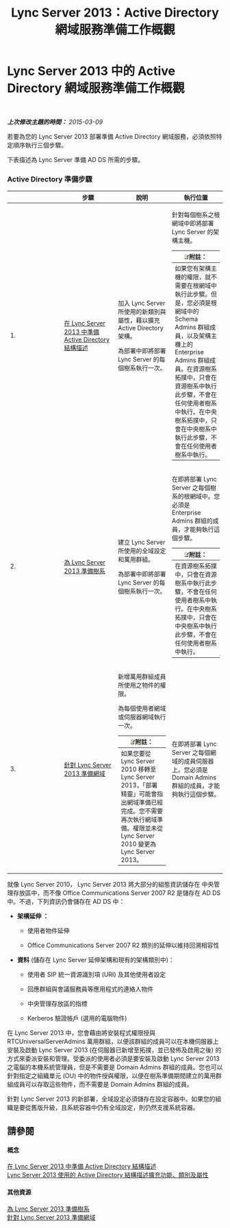 ﻿---
title: Lync Server 2013：Active Directory 網域服務準備工作概觀
TOCTitle: Active Directory 網域服務準備工作概觀
ms:assetid: cdd2a652-6a0d-4728-9950-3fcaa7a80066
ms:mtpsurl: https://technet.microsoft.com/zh-tw/library/Gg398869(v=OCS.15)
ms:contentKeyID: 49292349
ms.date: 08/24/2015
mtps_version: v=OCS.15
ms.translationtype: HT
---

# Lync Server 2013 中的 Active Directory 網域服務準備工作概觀

 

_**上次修改主題的時間：** 2015-03-09_

若要為您的 Lync Server 2013 部署準備 Active Directory 網域服務，必須依照特定順序執行三個步驟。

下表描述為 Lync Server 準備 AD DS 所需的步驟。

### Active Directory 準備步驟

<table>
<colgroup>
<col style="width: 25%" />
<col style="width: 25%" />
<col style="width: 25%" />
<col style="width: 25%" />
</colgroup>
<thead>
<tr class="header">
<th></th>
<th>步驟</th>
<th>說明</th>
<th>執行位置</th>
</tr>
</thead>
<tbody>
<tr class="odd">
<td><p>1.</p></td>
<td><p><a href="lync-server-2013-preparing-the-active-directory-schema.md">在 Lync Server 2013 中準備 Active Directory 結構描述</a></p></td>
<td><p>加入 Lync Server 所使用的新類別與屬性，藉以擴充 Active Directory 架構。</p>
<p>為部署中即將部署 Lync Server 的每個樹系執行一次。</p></td>
<td><p>針對每個樹系之根網域中即將部署 Lync Server 的架構主機。</p>
<div class="alert">
<table>
<thead>
<tr class="header">
<th><img src="images/Gg398811.note(OCS.15).gif" title="note" alt="note" />附註：</th>
</tr>
</thead>
<tbody>
<tr class="odd">
<td>如果您有架構主機的權限，就不需要在根網域中執行此步驟。但是，您必須是根網域中的 Schema Admins 群組成員，以及架構主機上的 Enterprise Admins 群組成員。在資源樹系拓撲中，只會在資源樹系中執行此步驟，不會在任何使用者樹系中執行。在中央樹系拓撲中，只會在中央樹系中執行此步驟，不會在任何使用者樹系中執行。</td>
</tr>
</tbody>
</table>

</div></td>
</tr>
<tr class="even">
<td><p>2.</p></td>
<td><p><a href="lync-server-2013-preparing-the-forest.md">為 Lync Server 2013 準備樹系</a></p></td>
<td><p>建立 Lync Server 所使用的全域設定和萬用群組。</p>
<p>為部署中即將部署 Lync Server 的每個樹系執行一次。</p></td>
<td><p>在即將部署 Lync Server 之每個樹系的根網域中。您必須是 Enterprise Admins 群組的成員，才能夠執行這個步驟。</p>
<div class="alert">
<table>
<thead>
<tr class="header">
<th><img src="images/Gg398811.note(OCS.15).gif" title="note" alt="note" />附註：</th>
</tr>
</thead>
<tbody>
<tr class="odd">
<td>在資源樹系拓撲中，只會在資源樹系中執行此步驟，不會在任何使用者樹系中執行。在中央樹系拓撲中，只會在中央樹系中執行此步驟，不會在任何使用者樹系中執行。</td>
</tr>
</tbody>
</table>

</div></td>
</tr>
<tr class="odd">
<td><p>3.</p></td>
<td><p><a href="lync-server-2013-preparing-domains.md">針對 Lync Server 2013 準備網域</a></p></td>
<td><p>新增萬用群組成員所使用之物件的權限。</p>
<p>為每個使用者網域或伺服器網域執行一次。</p>
<div class="alert">
<table>
<thead>
<tr class="header">
<th><img src="images/Gg398811.note(OCS.15).gif" title="note" alt="note" />附註：</th>
</tr>
</thead>
<tbody>
<tr class="odd">
<td>如果您要從 Lync Server 2010 移轉至 Lync Server 2013，「部署精靈」可能會指出網域準備已經完成。您不需要再次執行網域準備。權限並未從 Lync Server 2010 變更為 Lync Server 2013。</td>
</tr>
</tbody>
</table>

</div></td>
<td><p>在即將部署 Lync Server 之每個網域的成員伺服器上。您必須是 Domain Admins 群組的成員，才能夠執行這個步驟。</p></td>
</tr>
</tbody>
</table>


就像 Lync Server 2010， Lync Server 2013 將大部分的組態資訊儲存在 中央管理存放區中，而不像 Office Communications Server 2007 R2 是儲存在 AD DS 中。不過，下列資訊仍會儲存在 AD DS 中：

  - **架構延伸 ：**
    
      - 使用者物件延伸
    
      - Office Communications Server 2007 R2 類別的延伸以維持回溯相容性

<!-- end list -->

  - **資料** (儲存在 Lync Server 延伸架構和現有的架構類別中)：
    
      - 使用者 SIP 統一資源識別項 (URI) 及其他使用者設定
    
      - 回應群組與會議服務員等應用程式的連絡人物件
    
      - 中央管理存放區的指標
    
      - Kerberos 驗證帳戶 (選用的電腦物件)

在 Lync Server 2013 中，您會藉由將安裝程式權限授與 RTCUniversalServerAdmins 萬用群組，以便該群組的成員可以在本機伺服器上安裝及啟動 Lync Server 2013 (在伺服器已新增至拓撲，並已發佈及啟用之後) 的方式來委派安裝和管理。受委派的使用者必須是要安裝及啟動 Lync Server 2013 之電腦的本機系統管理員，但是不需要是 Domain Admins 群組的成員。您也可以針對指定之組織單元 (OU) 中的物件授與權限，以便在樹系準備期間建立的萬用群組成員可以存取這些物件，而不需要是 Domain Admins 群組的成員。

針對 Lync Server 2013 的新部署，全域設定必須儲存在設定容器中。如果您的組織是要從舊版升級，且系統容器中仍有全域設定，則仍然支援系統容器。

## 請參閱

#### 概念

[在 Lync Server 2013 中準備 Active Directory 結構描述](lync-server-2013-preparing-the-active-directory-schema.md)  
[Lync Server 2013 使用的 Active Directory 結構描述擴充功能、類別及屬性](lync-server-2013-active-directory-schema-extensions-classes-and-attributes-used-by-lync-server.md)  

#### 其他資源

[為 Lync Server 2013 準備樹系](lync-server-2013-preparing-the-forest.md)  
[針對 Lync Server 2013 準備網域](lync-server-2013-preparing-domains.md)

